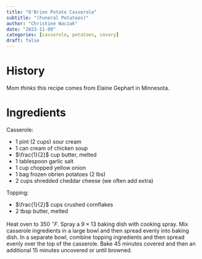 ```yaml
---
title: "O'Brien Potato Casserole"
subtitle: "(Funeral Potatoes)"
author: "Christine Waczak"
date: "2023-11-09"
categories: [casserole, potatoes, savory]
draft: false
---
```


# History
Mom *thinks* this recipe comes from Elaine Gephart in Minnesota.

# Ingredients

Casserole: 

- $1$ pint (2 cups) sour cream
- $1$ can cream of chicken soup
- $\frac{1}{2}$ cup butter, melted 
- $1$ tablespoon garlic salt 
- $1$ cup chopped yellow onion
- $1$ bag frozen obrien potatoes (2 lbs)
- $2$ cups shredded cheddar cheese (we often add extra)

Topping: 

- $\frac{1}{2}$ cups crushed cornflakes
- $2$ tbsp butter, melted

Heat oven to $350$ $^\circ F$. Spray a $9 \times 13$ baking dish with cooking spray. Mix casserole ingredients in a large bowl and then spread evenly into baking dish. In a separate bowl, combine topping ingredients and then spread evenly over the top of the casserole. Bake 45 minutes covered and then an additional 15 minutes uncovered or until browned.
